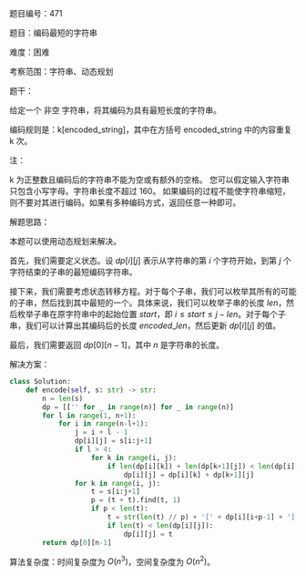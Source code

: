 题目编号：471

题目：编码最短的字符串

难度：困难

考察范围：字符串、动态规划

题干：

给定一个 非空 字符串，将其编码为具有最短长度的字符串。

编码规则是：k[encoded_string]，其中在方括号 encoded_string 中的内容重复 k 次。

注：

k 为正整数且编码后的字符串不能为空或有额外的空格。
您可以假定输入字符串只包含小写字母。字符串长度不超过 160。
如果编码的过程不能使字符串缩短，则不要对其进行编码。如果有多种编码方式，返回任意一种即可。

解题思路：

本题可以使用动态规划来解决。

首先，我们需要定义状态。设 $dp[i][j]$ 表示从字符串的第 $i$ 个字符开始，到第 $j$ 个字符结束的子串的最短编码字符串。

接下来，我们需要考虑状态转移方程。对于每个子串，我们可以枚举其所有的可能的子串，然后找到其中最短的一个。具体来说，我们可以枚举子串的长度 $len$，然后枚举子串在原字符串中的起始位置 $start$，即 $i \leq start \leq j-len$。对于每个子串，我们可以计算出其编码后的长度 $encoded\_len$，然后更新 $dp[i][j]$ 的值。

最后，我们需要返回 $dp[0][n-1]$，其中 $n$ 是字符串的长度。

解决方案：

```python
class Solution:
    def encode(self, s: str) -> str:
        n = len(s)
        dp = [['' for _ in range(n)] for _ in range(n)]
        for l in range(1, n+1):
            for i in range(n-l+1):
                j = i + l - 1
                dp[i][j] = s[i:j+1]
                if l > 4:
                    for k in range(i, j):
                        if len(dp[i][k]) + len(dp[k+1][j]) < len(dp[i][j]):
                            dp[i][j] = dp[i][k] + dp[k+1][j]
                for k in range(i, j):
                    t = s[i:j+1]
                    p = (t + t).find(t, 1)
                    if p < len(t):
                        t = str(len(t) // p) + '[' + dp[i][i+p-1] + ']'
                        if len(t) < len(dp[i][j]):
                            dp[i][j] = t
        return dp[0][n-1]
```

算法复杂度：时间复杂度为 $O(n^3)$，空间复杂度为 $O(n^2)$。